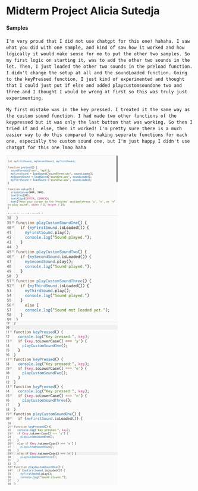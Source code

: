 # Midterm Project Alicia Sutedja
#### Samples
`I'm very proud that I did not use chatgpt for this one! hahaha. I saw what you did with one sample, and kind of saw how it worked and how logically it would make sense for me to put the other two samples. So my first logic on starting it, was to add the other two sounds in the let. Then, I just loaded the other two sounds in the preload function. I didn't change the setup at all and the soundLoaded function. Going to the keyPressed function, I just kind of experimented and thought that I could just put if else and added playcustomsoundone two and three and I thought I would be wrong at first so this was truly just experimenting.`

`My first mistake was in the key pressed. I treated it the same way as the custom sound function. I had made two other functions of the keypressed but it was only the last button that was working. So then I tried if and else, then it worked! I'm pretty sure there is a much easier way to do this compared to making seperate functions for each one, especially the custom sound one, but I'm just happy I didn't use chatgpt for this one lmao haha`

<img src="https://github.com/alisisaiko/itp/blob/main/Midterm_Samples/screenshots/firstlogic.jpg" style="width:300px; height:auto;" />

<img src="https://github.com/alisisaiko/itp/blob/main/Midterm_Samples/screenshots/mylogic.jpg" style="width:300px; height:auto;" />

<img src="https://github.com/alisisaiko/itp/blob/main/Midterm_Samples/screenshots/problem1.jpg" style="width:300px; height:auto;" />

<img src="https://github.com/alisisaiko/itp/blob/main/Midterm_Samples/screenshots/solutiondone.jpg" style="width:300px; height:auto;" />
